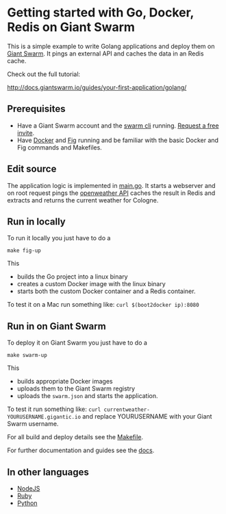 # Getting started with Go, Docker, Redis on Giant Swarm

This is a simple example to write Golang applications and deploy them on [Giant Swarm]((https://giantswarm.io/)). It pings an external API and caches the data in an Redis cache.

Check out the full tutorial:

http://docs.giantswarm.io/guides/your-first-application/golang/

## Prerequisites

* Have a Giant Swarm account and the [swarm cli](http://docs.giantswarm.io/installation/gettingstarted/#installing-the-cli) running. [Request a free invite](https://giantswarm.io/).
* Have [Docker](https://docs.docker.com/installation/) and [Fig](http://www.fig.sh/) running and be familiar with the basic Docker and Fig commands and Makefiles.

## Edit source

The application logic is implemented in [main.go](main.go). It starts a webserver and on root request pings the [openweather API](http://api.openweathermap.org/data/2.5/weather?q=Cologne) caches the result in Redis and extracts and returns the current weather for Cologne.

## Run in locally
To run it locally you just have to do a 

```
make fig-up
```

This
* builds the Go project into a linux binary
* creates a custom Docker image with the linux binary
* starts both the custom Docker container and a Redis container.

To test it on a Mac run something like: `curl $(boot2docker ip):8080` 

## Run in on Giant Swarm
To deploy it on Giant Swarm you just have to do a 

```
make swarm-up
```

This
* builds appropriate Docker images
* uploads them to the Giant Swarm registry
* uploads the `swarm.json` and starts the application.

To test it run something like: `curl currentweather-YOURUSERNAME.gigantic.io` and replace YOURUSERNAME with your Giant Swarm username.

For all build and deploy details see the [Makefile](Makefile).

For further documentation and guides see the [docs](https://docs.giantswarm.io). 

## In other languages

* [NodeJS](https://github.com/giantswarm/giantswarm-firstapp-nodejs)
* [Ruby](https://github.com/giantswarm/giantswarm-firstapp-ruby)
* [Python](https://github.com/giantswarm/giantswarm-firstapp-python)

